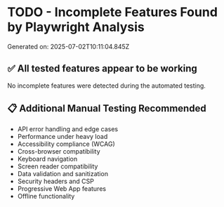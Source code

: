 # TODO - Incomplete Features Found by Playwright Analysis

Generated on: 2025-07-02T10:11:04.845Z

## ✅ All tested features appear to be working

No incomplete features were detected during the automated testing.

## 📋 Additional Manual Testing Recommended

- API error handling and edge cases
- Performance under heavy load
- Accessibility compliance (WCAG)
- Cross-browser compatibility
- Keyboard navigation
- Screen reader compatibility
- Data validation and sanitization
- Security headers and CSP
- Progressive Web App features
- Offline functionality
